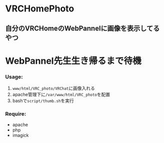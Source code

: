 # VRCHomePhoto
## 自分のVRCHomeのWebPannelに画像を表示してるやつ

# WebPannel先生生き帰るまで待機

### Usage:
1. `www/html/VRC_photo/VRChat`に画像入れる
1. apache管理下に`/var/www/html/VRC_photo`を配置
1. bashで`script/thumb.sh`を実行 

### Require:
- apache
- php
- imagick
